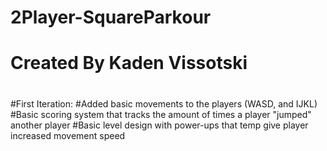 # 2Player-SquareParkour
# Created By Kaden Vissotski
#

#First Iteration: 
#Added basic movements to the players (WASD, and IJKL)
#Basic scoring system that tracks the amount of times a player "jumped" another player
#Basic level design with power-ups that temp give player increased movement speed
